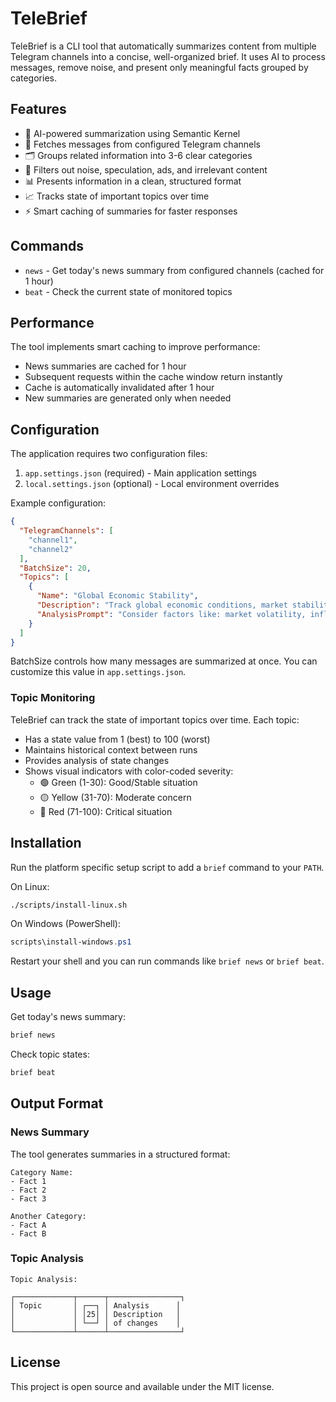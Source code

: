 # TeleBrief

TeleBrief is a CLI tool that automatically summarizes content from multiple Telegram channels into a concise,
well-organized brief. It uses AI to process messages, remove noise, and present only meaningful facts grouped by
categories.

## Features

- 🤖 AI-powered summarization using Semantic Kernel
- 📱 Fetches messages from configured Telegram channels
- 🗂️ Groups related information into 3-6 clear categories
- 🚫 Filters out noise, speculation, ads, and irrelevant content
- 📊 Presents information in a clean, structured format
- 📈 Tracks state of important topics over time
- ⚡ Smart caching of summaries for faster responses

## Commands

- `news` - Get today's news summary from configured channels (cached for 1 hour)
- `beat` - Check the current state of monitored topics

## Performance

The tool implements smart caching to improve performance:

- News summaries are cached for 1 hour
- Subsequent requests within the cache window return instantly
- Cache is automatically invalidated after 1 hour
- New summaries are generated only when needed

## Configuration

The application requires two configuration files:

1. `app.settings.json` (required) - Main application settings
2. `local.settings.json` (optional) - Local environment overrides

Example configuration:

```json
{
  "TelegramChannels": [
    "channel1",
    "channel2"
  ],
  "BatchSize": 20,
  "Topics": [
    {
      "Name": "Global Economic Stability",
      "Description": "Track global economic conditions, market stability, and financial risks.",
      "AnalysisPrompt": "Consider factors like: market volatility, inflation rates, currency stability, trade relations, and economic growth indicators. Higher numbers indicate increased economic risks and instability."
    }
  ]
}
```

BatchSize controls how many messages are summarized at once. You can customize this value in `app.settings.json`.

### Topic Monitoring

TeleBrief can track the state of important topics over time. Each topic:

- Has a state value from 1 (best) to 100 (worst)
- Maintains historical context between runs
- Provides analysis of state changes
- Shows visual indicators with color-coded severity:
    - 🟢 Green (1-30): Good/Stable situation
    - 🟡 Yellow (31-70): Moderate concern
    - 🔴 Red (71-100): Critical situation

## Installation

Run the platform specific setup script to add a `brief` command to your `PATH`.

On Linux:

```bash
./scripts/install-linux.sh
```

On Windows (PowerShell):

```powershell
scripts\install-windows.ps1
```

Restart your shell and you can run commands like `brief news` or `brief beat`.

## Usage

Get today's news summary:

```bash
brief news
```

Check topic states:

```bash
brief beat
```

## Output Format

### News Summary

The tool generates summaries in a structured format:

```
Category Name:
- Fact 1
- Fact 2
- Fact 3

Another Category:
- Fact A
- Fact B
```

### Topic Analysis

```
Topic Analysis:

┌─────────────┬──────┬────────────────┐
│ Topic       │ ┌──┐ │ Analysis      │
│             │ │25│ │ Description   │
│             │ └──┘ │ of changes    │
└─────────────┴──────┴────────────────┘
```

## License

This project is open source and available under the MIT license.
